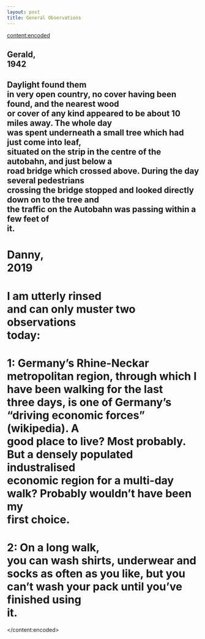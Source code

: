```yaml
---
layout: post
title: General Observations
---
```

<content:encoded><h2 style="white-space:pre-wrap;"><strong>Gerald, 1942</strong></h2><h2 style="white-space:pre-wrap;">Daylight found them in very open country, no cover having been found, and the nearest wood or cover of any kind appeared to be about 10 miles away. The whole day was spent underneath a small tree which had just come into leaf, situated on the strip in the centre of the autobahn, and just below a road bridge which crossed above. During the day several pedestrians crossing the bridge stopped and looked directly down on to the tree and the traffic on the Autobahn was passing within a few feet of it.</h2><h1 style="white-space:pre-wrap;"><strong>Danny, 2019</strong></h1><h1 style="white-space:pre-wrap;">I am utterly rinsed and can only muster two observations today:</h1><h1 style="white-space:pre-wrap;">1: Germany’s Rhine-Neckar metropolitan region, through which I have been walking for the last three days, is one of Germany’s “driving economic forces” (wikipedia). A good place to live? Most probably. But a densely populated industralised economic region for a multi-day walk? Probably wouldn’t have been my first choice.</h1><h1 style="white-space:pre-wrap;">2: On a long walk, you can wash shirts, underwear and socks as often as you like, but you can’t wash your pack until you’ve finished using it.</h1></content:encoded>